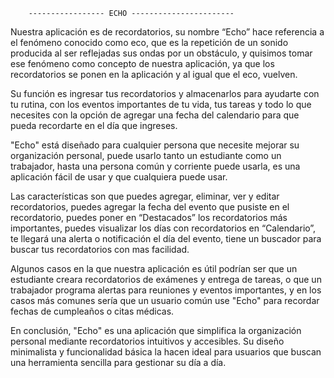         ----------------- ECHO -----------------------

Nuestra aplicación es de recordatorios, su nombre “Echo” hace referencia a el fenómeno conocido como eco, que es la repetición de un sonido producida al ser reflejadas sus ondas por un obstáculo, y quisimos tomar ese fenómeno como concepto de nuestra aplicación, ya que los recordatorios se ponen en la aplicación y al igual que el eco, vuelven. 

Su función es ingresar tus recordatorios y almacenarlos para ayudarte con tu rutina, con los eventos importantes de tu vida, tus tareas y todo lo que necesites con la opción de agregar una fecha del calendario para que pueda recordarte en el día que ingreses.

"Echo" está diseñado para cualquier persona que necesite mejorar su organización personal, puede usarlo tanto un estudiante como un trabajador, hasta una persona común y corriente puede usarla, es una aplicación fácil de usar y que cualquiera puede usar.

Las características son que puedes agregar, eliminar, ver y editar recordatorios, puedes agregar la fecha del evento que pusiste en el recordatorio, puedes poner en “Destacados” los recordatorios más importantes, puedes visualizar los días con recordatorios en “Calendario”, te llegará una alerta o notificación el día del evento, tiene un buscador para buscar tus recordatorios con mas facilidad.

Algunos casos en la que nuestra aplicación es útil podrían ser que un estudiante creara recordatorios de exámenes y entrega de tareas, o que un trabajador programa alertas para reuniones y eventos importantes, y en los casos más comunes sería que un usuario común use "Echo" para recordar fechas de cumpleaños o citas médicas.

En conclusión, "Echo" es una aplicación que simplifica la organización personal mediante recordatorios intuitivos y accesibles. Su diseño minimalista y funcionalidad básica la hacen ideal para usuarios que buscan una herramienta sencilla para gestionar su día a día.
